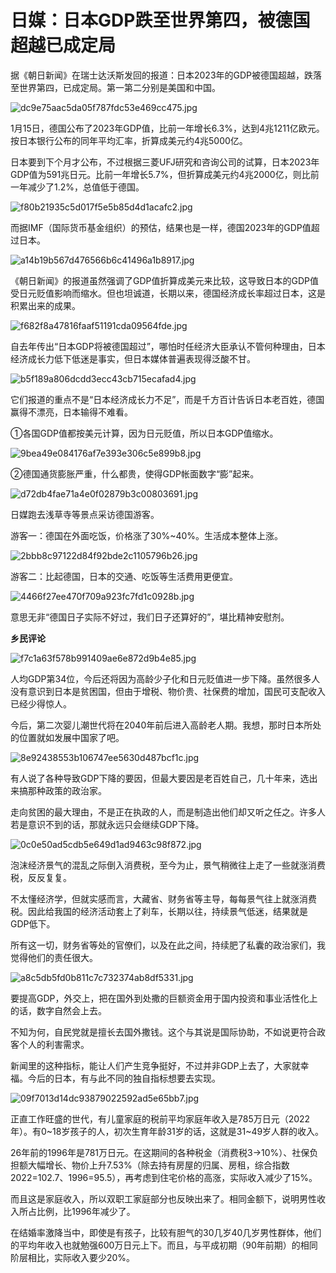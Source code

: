 # 日媒：日本GDP跌至世界第四，被德国超越已成定局

据《朝日新闻》在瑞士达沃斯发回的报道：日本2023年的GDP被德国超越，跌落至世界第四，已成定局。第一第二分别是美国和中国。

![dc9e75aac5da05f787fdc53e469cc475.jpg](https://raw.githubusercontent.com/qqhsx/qqnews_image/main/2024/01/18/日媒：日本GDP跌至世界第四，被德国超越已成定局/dc9e75aac5da05f787fdc53e469cc475.jpg)

1月15日，德国公布了2023年GDP值，比前一年增长6.3%，达到4兆1211亿欧元。按日本银行公布的同年平均汇率，折算成美元约4兆5000亿。

日本要到下个月才公布，不过根据三菱UFJ研究和咨询公司的试算，日本2023年GDP值为591兆日元。比前一年增长5.7%，但折算成美元约4兆2000亿，则比前一年减少了1.2%，总值低于德国。

![f80b21935c5d017f5e5b85d4d1acafc2.jpg](https://raw.githubusercontent.com/qqhsx/qqnews_image/main/2024/01/18/日媒：日本GDP跌至世界第四，被德国超越已成定局/f80b21935c5d017f5e5b85d4d1acafc2.jpg)

而据IMF（国际货币基金组织）的预估，结果也是一样，德国2023年的GDP值超过日本。

![a14b19b567d476566b6c41496a1b8917.jpg](https://raw.githubusercontent.com/qqhsx/qqnews_image/main/2024/01/18/日媒：日本GDP跌至世界第四，被德国超越已成定局/a14b19b567d476566b6c41496a1b8917.jpg)

《朝日新闻》的报道虽然强调了GDP值折算成美元来比较，这导致日本的GDP值受日元贬值影响而缩水。但也坦诚道，长期以来，德国经济成长率超过日本，这是积累出来的成果。

![f682f8a47816faaf51191cda09564fde.jpg](https://raw.githubusercontent.com/qqhsx/qqnews_image/main/2024/01/18/日媒：日本GDP跌至世界第四，被德国超越已成定局/f682f8a47816faaf51191cda09564fde.jpg)

自去年传出“日本GDP将被德国超过”，哪怕时任经济大臣承认不管何种理由，日本经济成长力低下低迷是事实，但日本媒体普遍表现得泛酸不甘。

![b5f189a806dcdd3ecc43cb715ecafad4.jpg](https://raw.githubusercontent.com/qqhsx/qqnews_image/main/2024/01/18/日媒：日本GDP跌至世界第四，被德国超越已成定局/b5f189a806dcdd3ecc43cb715ecafad4.jpg)

它们报道的重点不是“日本经济成长力不足”，而是千方百计告诉日本老百姓，德国赢得不漂亮，日本输得不难看。

①各国GDP值都按美元计算，因为日元贬值，所以日本GDP值缩水。

![9bea49e084176af7e393e306c5e899b8.jpg](https://raw.githubusercontent.com/qqhsx/qqnews_image/main/2024/01/18/日媒：日本GDP跌至世界第四，被德国超越已成定局/9bea49e084176af7e393e306c5e899b8.jpg)

②德国通货膨胀严重，什么都贵，使得GDP帐面数字“膨”起来。

![d72db4fae71a4e0f02879b3c00803691.jpg](https://raw.githubusercontent.com/qqhsx/qqnews_image/main/2024/01/18/日媒：日本GDP跌至世界第四，被德国超越已成定局/d72db4fae71a4e0f02879b3c00803691.jpg)

日媒跑去浅草寺等景点采访德国游客。

游客一：德国在外面吃饭，价格涨了30%~40%。生活成本整体上涨。

![2bbb8c97122d84f92bde2c1105796b26.jpg](https://raw.githubusercontent.com/qqhsx/qqnews_image/main/2024/01/18/日媒：日本GDP跌至世界第四，被德国超越已成定局/2bbb8c97122d84f92bde2c1105796b26.jpg)

游客二：比起德国，日本的交通、吃饭等生活费用更便宜。

![4466f27ee470f709a923fc7fd1c0928b.jpg](https://raw.githubusercontent.com/qqhsx/qqnews_image/main/2024/01/18/日媒：日本GDP跌至世界第四，被德国超越已成定局/4466f27ee470f709a923fc7fd1c0928b.jpg)

意思无非“德国日子实际不好过，我们日子还算好的”，堪比精神安慰剂。

**乡民评论**

![f7c1a63f578b991409ae6e872d9b4e85.jpg](https://raw.githubusercontent.com/qqhsx/qqnews_image/main/2024/01/18/日媒：日本GDP跌至世界第四，被德国超越已成定局/f7c1a63f578b991409ae6e872d9b4e85.jpg)

人均GDP第34位，今后还将因为高龄少子化和日元贬值进一步下降。虽然很多人没有意识到日本是贫困国，但由于增税、物价贵、社保费的增加，国民可支配收入已经少得惊人。

今后，第二次婴儿潮世代将在2040年前后进入高龄老人期。我想，那时日本所处的位置就如发展中国家了吧。

![8e92438553b106747ee5630d487bcf1c.jpg](https://raw.githubusercontent.com/qqhsx/qqnews_image/main/2024/01/18/日媒：日本GDP跌至世界第四，被德国超越已成定局/8e92438553b106747ee5630d487bcf1c.jpg)

有人说了各种导致GDP下降的要因，但最大要因是老百姓自己，几十年来，选出来搞那种政策的政治家。

走向贫困的最大理由，不是正在执政的人，而是制造出他们却又听之任之。许多人若是意识不到的话，那就永远只会继续GDP下降。

![0c0e50ad5cdb5e649d1ad9463c98f872.jpg](https://raw.githubusercontent.com/qqhsx/qqnews_image/main/2024/01/18/日媒：日本GDP跌至世界第四，被德国超越已成定局/0c0e50ad5cdb5e649d1ad9463c98f872.jpg)

泡沫经济景气的混乱之际倒入消费税，至今为止，景气稍微往上走了一些就涨消费税，反反复复。

不太懂经济学，但就实感而言，大藏省、财务省等主导，每每景气往上就涨消费税。因此给我国的经济活动套上了刹车，长期以往，持续景气低迷，结果就是GDP低下。

所有这一切，财务省等处的官僚们，以及在此之间，持续肥了私囊的政治家们，我觉得他们的责任很大。

![a8c5db5fd0b811c7c732374ab8df5331.jpg](https://raw.githubusercontent.com/qqhsx/qqnews_image/main/2024/01/18/日媒：日本GDP跌至世界第四，被德国超越已成定局/a8c5db5fd0b811c7c732374ab8df5331.jpg)

要提高GDP，外交上，把在国外到处撒的巨额资金用于国内投资和事业活性化上的话，数字自然会上去。

不知为何，自民党就是擅长去国外撒钱。这个与其说是国际协助，不如说更符合政客个人的利害需求。

新闻里的这种指标，能让人们产生竞争挺好，不过并非GDP上去了，大家就幸福。今后的日本，有与此不同的独自指标想要去实现。

![09f7013d14dc93879022592ad5e65bb7.jpg](https://raw.githubusercontent.com/qqhsx/qqnews_image/main/2024/01/18/日媒：日本GDP跌至世界第四，被德国超越已成定局/09f7013d14dc93879022592ad5e65bb7.jpg)

正直工作旺盛的世代，有儿童家庭的税前平均家庭年收入是785万日元（2022年）。有0~18岁孩子的人，初次生育年龄31岁的话，这就是31~49岁人群的收入。

26年前的1996年是781万日元。在这期间的各种税金（消费税3→10%）、社保负担额大幅增长、物价上升7.53%（除去持有房屋的归属、房租，综合指数2022=102.7、1996=95.5），再考虑到住宅价格的高涨，实际收入减少了15%。

而且这是家庭收入，所以双职工家庭部分也反映出来了。相同金额下，说明男性收入所占比例，比1996年减少了。

在结婚率激降当中，即使是有孩子，比较有胆气的30几岁40几岁男性群体，他们的平均年收入也就勉强600万日元上下。而且，与平成初期（90年前期）的相同阶层相比，实际收入要少20%。

